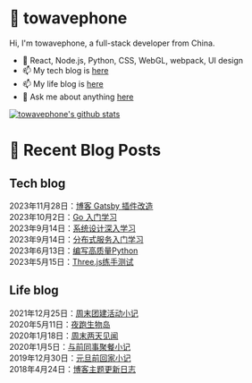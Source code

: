 # :ramen: towavephone
Hi, I'm towavephone, a full-stack developer from China.

- 🌱 React, Node.js, Python, CSS, WebGL, webpack, UI design
- 📫 My tech blog is [here](https://blog.towavephone.com/)
- 📫 My life blog is [here](https://www.towavephone.com/)
- 💬 Ask me about anything [here](https://github.com/towavephone/towavephone/issues)

[![towavephone's github stats](https://github-readme-stats.zohan.tech/api?username=towavephone)](https://github.com/anuraghazra/github-readme-stats)

# :memo: Recent Blog Posts

## Tech blog
<!-- tech blog start -->
2023年11月28日：[博客 Gatsby 插件改造](https://blog.towavephone.com/gatsby-plugin-transformation/)  
2023年10月2日：[Go 入门学习](https://blog.towavephone.com/go-introduce-learn/)  
2023年9月14日：[系统设计深入学习](https://blog.towavephone.com/system-design-deep-learn/)  
2023年9月14日：[分布式服务入门学习](https://blog.towavephone.com/distributed-services-practice-learn/)  
2023年6月13日：[编写高质量Python](https://blog.towavephone.com/writing-high-quality-python/)  
2023年5月15日：[Three.js练手测试](https://blog.towavephone.com/three-js-practice-test/)  
<!-- tech blog end -->

## Life blog
<!-- life blog start -->
2021年12月25日：[周末团建活动小记](https://www.towavephone.com/2021/12/25/weekend-company-tour/)  
2020年5月11日：[夜跑生物岛](https://www.towavephone.com/2020/05/11/run-in-bio-island/)  
2020年1月18日：[周末两天见闻](https://www.towavephone.com/2020/01/18/weekend-story/)  
2020年1月5日：[与前同事聚餐小记](https://www.towavephone.com/2020/01/05/former-colleagues-dinner/)  
2019年12月30日：[元旦前回家小记](https://www.towavephone.com/2019/12/30/new-year-day-go-home/)  
2018年4月24日：[博客主题更新日志](https://www.towavephone.com/2018/04/24/update/)  
<!-- life blog end -->
